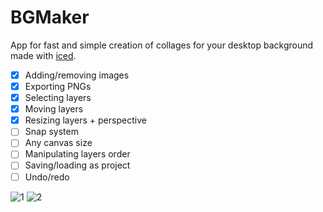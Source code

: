 # BGMaker
App for fast and simple creation of collages for your desktop background made with [iced](https://github.com/iced-rs/iced).

- [x] Adding/removing images
- [x] Exporting PNGs
- [x] Selecting layers
- [x] Moving layers
- [x] Resizing layers + perspective
- [ ] Snap system
- [ ] Any canvas size
- [ ] Manipulating layers order
- [ ] Saving/loading as project
- [ ] Undo/redo

![1](https://github.com/user-attachments/assets/29856405-3cbe-45dd-b2fa-8c3ae5655166)
![2](https://github.com/user-attachments/assets/3854cba2-7b92-4b23-b604-0066d8c0ab95)
